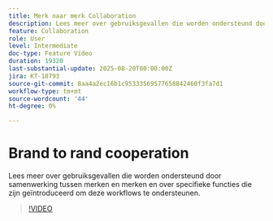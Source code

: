 ```yaml
---
title: Merk naar merk Collaboration
description: Lees meer over gebruiksgevallen die worden ondersteund door samenwerking tussen merken en merken en over specifieke functies die zijn geïntroduceerd om deze workflows te ondersteunen.
feature: Collaboration
role: User
level: Intermediate
doc-type: Feature Video
duration: 19320
last-substantial-update: 2025-08-20T00:00:00Z
jira: KT-18793
source-git-commit: 8aa4a2ec16b1c95333569577658842460f3fa7d1
workflow-type: tm+mt
source-wordcount: '44'
ht-degree: 0%

---
```



# Brand to rand cooperation

Lees meer over gebruiksgevallen die worden ondersteund door samenwerking tussen merken en merken en over specifieke functies die zijn geïntroduceerd om deze workflows te ondersteunen.

>[!VIDEO](https://video.tv.adobe.com/v/3470936/?learn=on&enablevpops)
